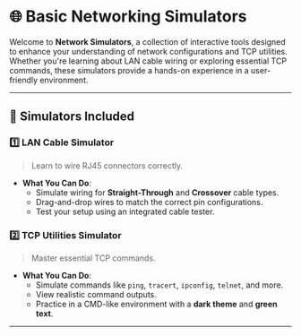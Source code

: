 # 🌐 Basic Networking Simulators

Welcome to **Network Simulators**, a collection of interactive tools designed to enhance your understanding of network configurations and TCP utilities. Whether you're learning about LAN cable wiring or exploring essential TCP commands, these simulators provide a hands-on experience in a user-friendly environment.

---

## 🚀 Simulators Included

### 1️⃣ **LAN Cable Simulator**
> Learn to wire RJ45 connectors correctly.

- **What You Can Do**:
  - Simulate wiring for **Straight-Through** and **Crossover** cable types.
  - Drag-and-drop wires to match the correct pin configurations.
  - Test your setup using an integrated cable tester.

### 2️⃣ **TCP Utilities Simulator**
> Master essential TCP commands.

- **What You Can Do**:
  - Simulate commands like `ping`, `tracert`, `ipconfig`, `telnet`, and more.
  - View realistic command outputs.
  - Practice in a CMD-like environment with a **dark theme** and **green text**.

---

